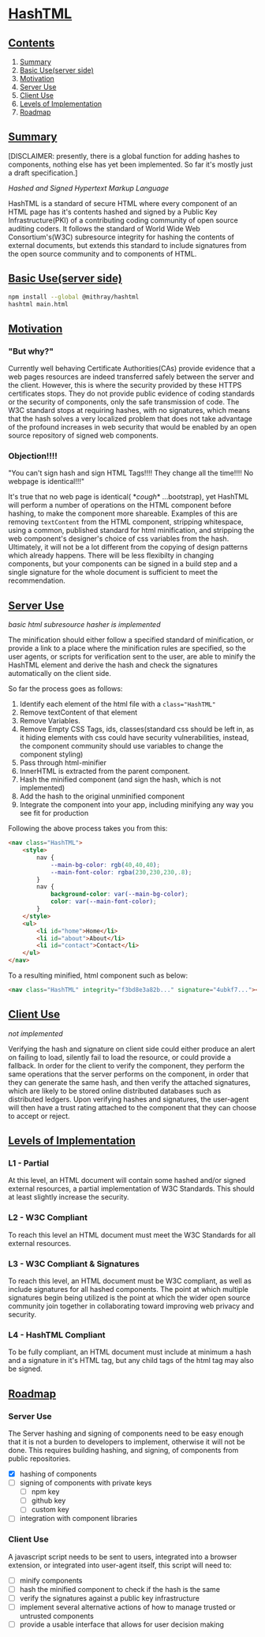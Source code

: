 # [HashTML](#)

## <a name="toc"></a> [Contents](#toc)

1. [Summary](#summary)
2. [Basic Use(server side)](#basic_use)
3. [Motivation](#motivation)
4. [Server Use](#server_use)
5. [Client Use](#client_use)
6. [Levels of Implementation](#levels_of_implementation)
7. [Roadmap](#roadmap)

## <a name="summary"></a>[Summary](#toc)

[DISCLAIMER: presently, there is a global function for adding hashes to components, nothing else has yet been implemented. So far it's mostly just a draft specification.]

*Hashed and Signed Hypertext Markup Language*

HashTML is a standard of secure HTML where every component of an HTML page has it's contents hashed and signed by a Public Key Infrastructure(PKI) of a contributing coding community of open source auditing coders. It follows the standard of World Wide Web Consortium's(W3C) subresource integrity for hashing the contents of external documents, but extends this standard to include signatures from the open source community and to components of HTML.

## <a name="basic_use"></a>[Basic Use(server side)](#toc)

``` bash
npm install --global @mithray/hashtml
hashtml main.html
```

## <a name="motivation"></a>[Motivation](#toc)

### "But why?" 

Currently well behaving Certificate Authorities(CAs) provide evidence that a web pages resources are indeed transferred safely between the server and the client. However, this is where the security provided by these HTTPS certificates stops. They do not provide public evidence of coding standards or the security of components, only the safe transmission of code. The W3C standard stops at requiring hashes, with no signatures, which means that the hash solves a very localized problem that does not take advantage of the profound increases in web security that would be enabled by an open source repository of signed web components.

### Objection!!!!

"You can't sign hash and sign HTML Tags!!!! They change all the time!!!! No webpage is identical!!!"

It's true that no web page is identical( \**cough*\* ...bootstrap), yet HashTML will perform a number of operations on the HTML component before hashing, to make the component more shareable. Examples of this are removing `textContent` from the HTML component, stripping whitespace, using a common, published standard for html minification, and stripping the web component's designer's choice of css variables from the hash. Ultimately, it will not be a lot different from the copying of design patterns which already happens. There will be less flexibilty in changing components, but your components can be signed in a build step and a single signature for the whole document is sufficient to meet the recommendation.

## <a name="server_use"></a>[Server Use](#toc)
*basic html subresource hasher is implemented*

The minification should either follow a specified standard of minification, or provide a link to a place where the minification rules are specified, so the user agents, or scripts for verification sent to the user, are able to minify the HashTML element and derive the hash and check the signatures automatically on the client side. 

So far the process goes as follows:
1. Identify each element of the html file with a `class="HashTML"`
1. Remove textContent of that element
2. Remove Variables.
3. Remove Empty CSS Tags, ids, classes(standard css should be left in, as it hiding elements with css could have security vulnerabilities, instead, the component community should use variables to change the component styling)
4. Pass through html-minifier
5. InnerHTML is extracted from the parent component.
6. Hash the minified component (and sign the hash, which is not implemented)
7. Add the hash to the original unminified component
8. Integrate the component into your app, including minifying any way you see fit for production

Following the above process takes you from this:
``` html
<nav class="HashTML">
	<style>
		nav {
			--main-bg-color: rgb(40,40,40);
			--main-font-color: rgba(230,230,230,.8);
		}
		nav {
			background-color: var(--main-bg-color);
			color: var(--main-font-color);
		}
	</style>
	<ul>
		<li id="home">Home</li>
		<li id="about">About</li>
		<li id="contact">Contact</li>
	</ul>
</nav>
```

To a resulting minified, html component such as below:

``` html
<nav class="HashTML" integrity="f3bd8e3a82b..." signature="4ubkf7..."><style>nav{background-color: var(--main-bg-color);color: var(--main-font-color);}</style><ul><li></li><li></li><li></li></ul></nav>
```

## <a name="client_use"></a>[Client Use](#toc)
*not implemented*

Verifying the hash and signature on client side could either produce an alert on failing to load, silently fail to load the resource, or could provide a fallback. In order for the client to verify the component, they perform the same operations that the server performs on the component, in order that they can generate the same hash, and then verify the attached signatures, which are likely to be stored online distributed databases such as distributed ledgers. Upon verifying hashes and signatures, the user-agent will then have a trust rating attached to the component that they can choose to accept or reject.

## <a name="levels_of_implementation"></a>[Levels of Implementation](#toc)

### L1 - Partial
At this level, an HTML document will contain some hashed and/or signed external resources, a partial implementation of W3C Standards. This should at least slightly increase the security. 

### L2 - W3C Compliant
To reach this level an HTML document must meet the W3C Standards for all external resources.

### L3 - W3C Compliant & Signatures
To reach this level, an HTML document must be W3C compliant, as well as include signatures for all hashed components. The point at which multiple signatures begin being utilized is the point at which the wider open source community join together in collaborating toward improving web privacy and security.

### L4 - HashTML Compliant
To be fully compliant, an HTML document must include at minimum a hash and a signature in it's HTML tag, but any child tags of the html tag may also be signed.
 
## <a name="roadmap"></a>[Roadmap](#toc)

### Server Use

The Server hashing and signing of components need to be easy enough that it is not a burden to developers to implement, otherwise it will not be done. This requires building hashing, and signing, of components from public repositories. 

* [x] hashing of components
* [ ] signing of components with private keys
	* [ ] npm key
	* [ ] github key
	* [ ] custom key
* [ ] integration with component libraries

### Client Use

A javascript script needs to be sent to users, integrated into a browser extension, or integrated into user-agent itself, this script will need to:
* [ ] minify components
* [ ] hash the minified component to check if the hash is the same
* [ ] verify the signatures against a public key infrastructure
* [ ] implement several alternative actions of how to manage trusted or untrusted components
* [ ] provide a usable interface that allows for user decision making
